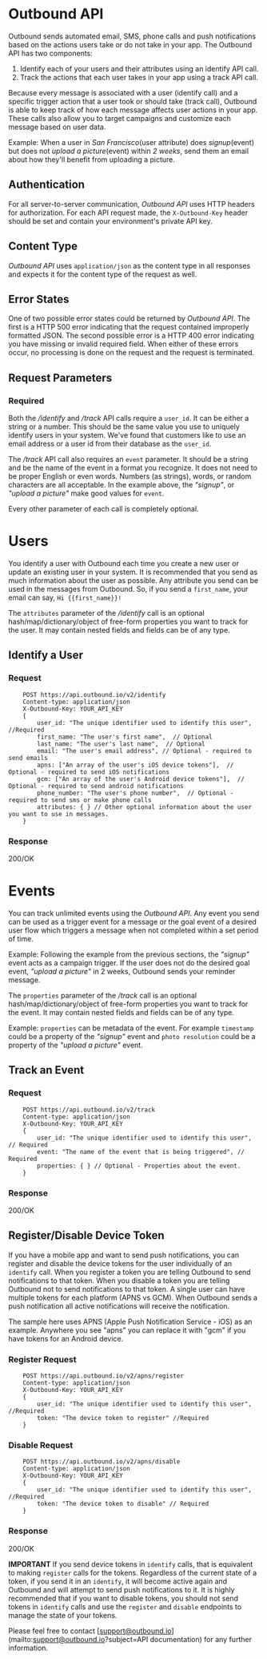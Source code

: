 # Outbound API
Outbound sends automated email, SMS, phone calls and push notifications based on the actions users take or do not take in your app. The Outbound API has two components:

1. Identify each of your users and their attributes using an identify API call.
2. Track the actions that each user takes in your app using a track API call.

Because every message is associated with a user (identify call) and a specific trigger action that a user took or should take (track call), Outbound is able to keep track of how each message affects user actions in your app. These calls also allow you to target campaigns and customize each message based on user data.

Example: When a user in *San Francisco*(user attribute) does *signup*(event) but does not *upload a picture*(event) within *2 weeks*, send them an email about how they'll benefit from uploading a picture.

## Authentication
For all server-to-server communication, *Outbound API* uses HTTP headers for authorization. For each API request made, the `X-Outbound-Key` header should be set and contain your environment's private API key.

## Content Type
*Outbound API* uses `application/json` as the content type in all responses and expects it for the content type of the request as well.

## Error States
One of two possible error states could be returned by *Outbound API*. The first is a HTTP 500 error indicating that the request contained improperly formatted JSON. The second possible error is a HTTP 400 error indicating you have missing or invalid required field. When either of these errors occur, no processing is done on the request and the request is terminated.

## Request Parameters
### Required
Both the */identify* and */track* API calls require a `user_id`. It can be either a string or a number. This should be the same value you use to uniquely identify users in your system. We've found that customers like to use an email address or a user id from their database as the `user_id`.

The */track* API call also requires an `event` parameter. It should be a string and be the name of the event in a format you recognize. It does not need to be proper English or even words. Numbers (as strings), words, or random characters are all acceptable. In the example above, the *"signup"*, or *"upload a picture"* make good values for `event`.

Every other parameter of each call is completely optional.

# Users
You identify a user with Outbound each time you create a new user or update an existing user in your system. It is recommended that you send as much information about the user as possible. Any attribute you send can be used in the messages from Outbound. So, if you send a `first_name`, your email can say, `Hi {{first_name}}!`

The `attributes` parameter of the */identify* call is an optional hash/map/dictionary/object of free-form properties you want to track for the user. It may contain nested fields and fields can be of any type.

## Identify a User
### Request

        POST https://api.outbound.io/v2/identify
        Content-type: application/json
        X-Outbound-Key: YOUR_API_KEY
        {
            user_id: "The unique identifier used to identify this user", //Required
            first_name: "The user's first name",  // Optional
            last_name: "The user's last name",  // Optional
            email: "The user's email address", // Optional - required to send emails
            apns: ["An array of the user's iOS device tokens"],  // Optional - required to send iOS notifications
            gcm: ["An array of the user's Android device tokens"],  // Optional - required to send android notifications
            phone_number: "The user's phone number",  // Optional - required to send sms or make phone calls
            attributes: { } // Other optional information about the user you want to use in messages.
        }

### Response
200/OK

# Events
You can track unlimited events using the *Outbound API*. Any event you send can be used as a trigger event for a message or the goal event of a desired user flow which triggers a message when not completed within a set period of time.

Example: Following the example from the previous sections, the *"signup"* event acts as a campaign trigger. If the user does not do the desired goal event, *"upload a picture"* in 2 weeks, Outbound sends your reminder message.

The `properties` parameter of the */track* call is an optional hash/map/dictionary/object of free-form properties you want to track for the event. It may contain nested fields and fields can be of any type.

Example: `properties` can be metadata of the event. For example `timestamp` could be a property of the *"signup"* event and `photo resolution` could be a property of the *"upload a picture"* event.

## Track an Event
### Request

        POST https://api.outbound.io/v2/track
        Content-type: application/json
        X-Outbound-Key: YOUR_API_KEY
        {
            user_id: "The unique identifier used to identify this user", // Required
            event: "The name of the event that is being triggered", // Required
            properties: { } // Optional - Properties about the event.
        }

### Response
200/OK

## Register/Disable Device Token
If you have a mobile app and want to send push notifications, you can register and disable the device tokens for the user individually of an `identify` call. When you register a token you are telling Outbound to send notifications to that token. When you disable a token you are telling Outbound not to send notifications to that token. A single user can have multiple tokens for each platform (APNS vs GCM). When Outbound sends a push notification all active notifications will receive the notification.

The sample here uses APNS (Apple Push Notification Service - iOS) as an example. Anywhere you see "apns" you can replace it with "gcm" if you have tokens for an Android device.

### Register Request

        POST https://api.outbound.io/v2/apns/register
        Content-type: application/json
        X-Outbound-Key: YOUR_API_KEY
        {
            user_id: "The unique identifier used to identify this user", //Required
            token: "The device token to register" //Required
        }

### Disable Request

        POST https://api.outbound.io/v2/apns/disable
        Content-type: application/json
        X-Outbound-Key: YOUR_API_KEY
        {
            user_id: "The unique identifier used to identify this user", //Required
            token: "The device token to disable" // Required
        }


### Response
200/OK

**IMPORTANT** If you send device tokens in `identify` calls, that is equivalent to making `register` calls for the tokens. Regardless of the current state of a token, if you send it in an `identify`, it will become active again and Outbound and will attempt to send push notifications to it. It is highly recommended that if you want to disable tokens, you should not send tokens in `identify` calls and use the `register` and `disable` endpoints to manage the state of your tokens.

Please feel free to contact [support@outbound.io](mailto:support@outbound.io?subject=API documentation) for any further information.
